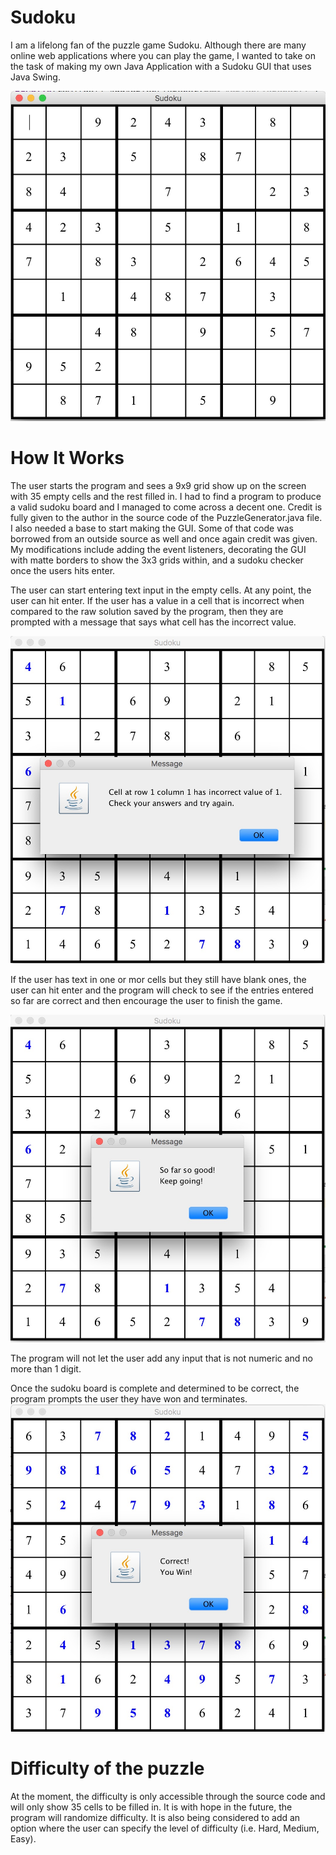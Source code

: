 # Sudoku

I am a lifelong fan of the puzzle game Sudoku. Although there are many online web applications where you can play the game,
I wanted to take on the task of making my own Java Application with a Sudoku GUI that uses Java Swing. 

![Image description](https://github.com/thunderd568/Sudoku/blob/master/Screen%20Shot%202019-06-05%20at%204.19.04%20PM.jpg)

# How It Works

The user starts the program and sees a 9x9 grid show up on the screen with 35 empty cells and the rest filled in.
I had to find a program to produce a valid sudoku board and I managed to come across a decent one. Credit is fully given 
to the author in the source code of the PuzzleGenerator.java file. I also needed a base to start making the GUI. Some of that
code was borrowed from an outside source as well and once again credit was given. My modifications include adding the event
listeners, decorating the GUI with matte borders to show the 3x3 grids within, and a sudoku checker once the users hits enter.

The user can start entering text input in the empty cells. At any point, the user can hit enter. If the user has a value in 
a cell that is incorrect when compared to the raw solution saved by the program, then they are prompted with a message that says what cell has the incorrect value. 

![Image description](https://github.com/thunderd568/Sudoku/blob/master/invalidEntry.jpg)

If the user has text in one or mor cells but they still have blank ones, the user can hit enter and the program will check
to see if the entries entered so far are correct and then encourage the user to finish the game.

![Image description](https://github.com/thunderd568/Sudoku/blob/master/keepGoing.jpg)

The program will not let the user add any input that is not numeric and no more than 1 digit. 

Once the sudoku board is complete and determined to be correct, the program prompts the user they have won and terminates.
![Image description](https://github.com/thunderd568/Sudoku/blob/master/correct.jpg)

# Difficulty of the puzzle

At the moment, the difficulty is only accessible through the source code and will only show 35 cells to be filled in. 
It is with hope in the future, the program will randomize difficulty. It is also being considered to add an option where 
the user can specify the level of difficulty (i.e. Hard, Medium, Easy).
